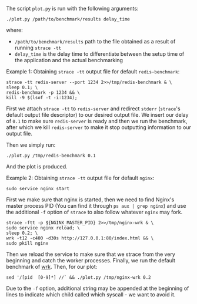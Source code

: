 The script `plot.py` is run with the following arguments:
```
./plot.py /path/to/benchmark/results delay_time
```
where:
- `/path/to/benchmark/results` path to the file obtained as a result of running `strace -tt`
- `delay_time` is the delay time to differentiate between the setup time of the application and the actual benchmarking

Example 1:
Obtaining `strace -tt` output file for default `redis-benchmark`:
```
strace -tt redis-server --port 1234 2>>/tmp/redis-benchmark & \
sleep 0.1; \
redis-benchmark -p 1234 && \
kill -9 $(lsof -t -i:1234);
```

First we attach `strace -tt` to `redis-server` and redirect `stderr` (`strace`'s default output file descriptor) to our desired output file. We insert our delay of `0.1` to make sure `redis-server` is ready and then we run the benchmark, after which we kill `redis-server` to make it stop outputting information to our output file.

Then we simply run:
```
./plot.py /tmp/redis-benchmark 0.1
```
And the plot is produced.

Example 2:
Obtaining `strace -tt` output file for default `nginx`:
```
sudo service nginx start
```
First we make sure that nginx is started, then we need to find Nginx's master process PID (You can find it through `ps aux | grep nginx`) and use the additional `-f` option of `strace` to also follow whatever `nginx` may fork.
``` 
strace -ftt -p ${NGINX_MASTER_PID} 2>>/tmp/nginx-wrk & \
sudo service nginx reload; \
sleep 0.2; \
wrk -t12 -c400 -d30s http://127.0.0.1:80/index.html && \
sudo pkill nginx
```
Then we reload the service to make sure that we strace from the very beginning and catch the worker processes. Finally, we run the default benchmark of [wrk](https://github.com/wg/wrk).
Then, for our plot:
```
sed '/[pid  [0-9]*] //` && ./plot.py /tmp/nginx-wrk 0.2
```
Due to the `-f` option, additional string may be appended at the beginning of lines to indicate which child called which syscall - we want to avoid it.

